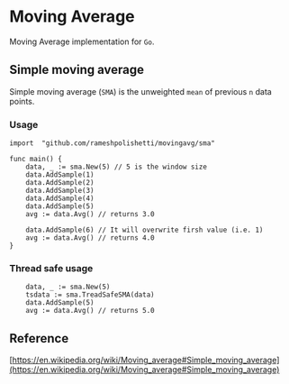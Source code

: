 # Moving Average

Moving Average implementation for `Go`.

## Simple moving average
Simple moving average (`SMA`) is the unweighted `mean` of previous `n` data points.

### Usage

```
import 	"github.com/rameshpolishetti/movingavg/sma"

func main() {
	data, _ := sma.New(5) // 5 is the window size
	data.AddSample(1)
	data.AddSample(2)
	data.AddSample(3)
	data.AddSample(4)
	data.AddSample(5)
	avg := data.Avg() // returns 3.0

    data.AddSample(6) // It will overwrite firsh value (i.e. 1)
	avg := data.Avg() // returns 4.0
}
```

### Thread safe usage

```
    data, _ := sma.New(5)
    tsdata := sma.TreadSafeSMA(data)
    data.AddSample(5)
    avg := data.Avg() // returns 5.0
```

## Reference

[https://en.wikipedia.org/wiki/Moving_average#Simple_moving_average](https://en.wikipedia.org/wiki/Moving_average#Simple_moving_average)
